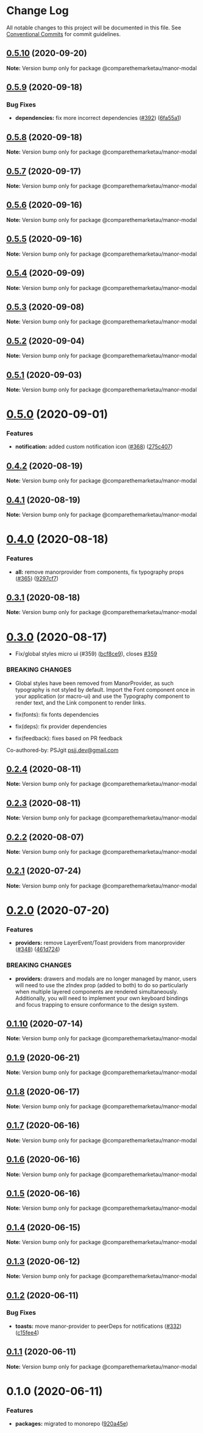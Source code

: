 # Change Log

All notable changes to this project will be documented in this file.
See [Conventional Commits](https://conventionalcommits.org) for commit guidelines.

## [0.5.10](https://github.com/comparethemarketau/manor-react/compare/@comparethemarketau/manor-modal@0.5.9...@comparethemarketau/manor-modal@0.5.10) (2020-09-20)

**Note:** Version bump only for package @comparethemarketau/manor-modal





## [0.5.9](https://github.com/comparethemarketau/manor-react/compare/@comparethemarketau/manor-modal@0.5.8...@comparethemarketau/manor-modal@0.5.9) (2020-09-18)


### Bug Fixes

* **dependencies:** fix more incorrect dependencies ([#392](https://github.com/comparethemarketau/manor-react/issues/392)) ([6fa55a1](https://github.com/comparethemarketau/manor-react/commit/6fa55a11ba89125ccfe61385d9776e4185bff6f3))





## [0.5.8](https://github.com/comparethemarketau/manor-react/compare/@comparethemarketau/manor-modal@0.5.7...@comparethemarketau/manor-modal@0.5.8) (2020-09-18)

**Note:** Version bump only for package @comparethemarketau/manor-modal





## [0.5.7](https://github.com/comparethemarketau/manor-react/compare/@comparethemarketau/manor-modal@0.5.6...@comparethemarketau/manor-modal@0.5.7) (2020-09-17)

**Note:** Version bump only for package @comparethemarketau/manor-modal





## [0.5.6](https://github.com/comparethemarketau/manor-react/compare/@comparethemarketau/manor-modal@0.5.5...@comparethemarketau/manor-modal@0.5.6) (2020-09-16)

**Note:** Version bump only for package @comparethemarketau/manor-modal





## [0.5.5](https://github.com/comparethemarketau/manor-react/compare/@comparethemarketau/manor-modal@0.5.4...@comparethemarketau/manor-modal@0.5.5) (2020-09-16)

**Note:** Version bump only for package @comparethemarketau/manor-modal





## [0.5.4](https://github.com/comparethemarketau/manor-react/compare/@comparethemarketau/manor-modal@0.5.3...@comparethemarketau/manor-modal@0.5.4) (2020-09-09)

**Note:** Version bump only for package @comparethemarketau/manor-modal





## [0.5.3](https://github.com/comparethemarketau/manor-react/compare/@comparethemarketau/manor-modal@0.5.2...@comparethemarketau/manor-modal@0.5.3) (2020-09-08)

**Note:** Version bump only for package @comparethemarketau/manor-modal





## [0.5.2](https://github.com/comparethemarketau/manor-react/compare/@comparethemarketau/manor-modal@0.5.1...@comparethemarketau/manor-modal@0.5.2) (2020-09-04)

**Note:** Version bump only for package @comparethemarketau/manor-modal





## [0.5.1](https://github.com/comparethemarketau/manor-react/compare/@comparethemarketau/manor-modal@0.5.0...@comparethemarketau/manor-modal@0.5.1) (2020-09-03)

**Note:** Version bump only for package @comparethemarketau/manor-modal





# [0.5.0](https://github.com/comparethemarketau/manor-react/compare/@comparethemarketau/manor-modal@0.4.2...@comparethemarketau/manor-modal@0.5.0) (2020-09-01)


### Features

* **notification:** added custom notification icon ([#368](https://github.com/comparethemarketau/manor-react/issues/368)) ([275c407](https://github.com/comparethemarketau/manor-react/commit/275c4071b225634fe0b13be576a16723805d1654))





## [0.4.2](https://github.com/comparethemarketau/manor-react/compare/@comparethemarketau/manor-modal@0.4.0...@comparethemarketau/manor-modal@0.4.2) (2020-08-19)

**Note:** Version bump only for package @comparethemarketau/manor-modal





## [0.4.1](https://github.com/comparethemarketau/manor-react/compare/@comparethemarketau/manor-modal@0.4.0...@comparethemarketau/manor-modal@0.4.1) (2020-08-19)

**Note:** Version bump only for package @comparethemarketau/manor-modal





# [0.4.0](https://github.com/comparethemarketau/manor-react/compare/@comparethemarketau/manor-modal@0.3.1...@comparethemarketau/manor-modal@0.4.0) (2020-08-18)


### Features

* **all:** remove manorprovider from components, fix typography props ([#365](https://github.com/comparethemarketau/manor-react/issues/365)) ([9297cf7](https://github.com/comparethemarketau/manor-react/commit/9297cf72e8a7fe8762ec0dadf07d026aa88cbb44))





## [0.3.1](https://github.com/comparethemarketau/manor-react/compare/@comparethemarketau/manor-modal@0.3.0...@comparethemarketau/manor-modal@0.3.1) (2020-08-18)

**Note:** Version bump only for package @comparethemarketau/manor-modal





# [0.3.0](https://github.com/comparethemarketau/manor-react/compare/@comparethemarketau/manor-modal@0.2.4...@comparethemarketau/manor-modal@0.3.0) (2020-08-17)


* Fix/global styles micro ui (#359) ([bcf8ce9](https://github.com/comparethemarketau/manor-react/commit/bcf8ce92ba170a51113a4022728da22f47a6a768)), closes [#359](https://github.com/comparethemarketau/manor-react/issues/359)


### BREAKING CHANGES

* Global styles have been removed from ManorProvider, as such typography is not
styled by default. Import the Font component once in your application (or macro-ui) and use the
Typography component to render text, and the Link component to render links.

* fix(fonts): fix fonts dependencies

* fix(deps): fix provider dependencies

* fix(feedback): fixes based on PR feedback

Co-authored-by: PSJgit <psjj.dev@gmail.com>





## [0.2.4](https://github.com/comparethemarketau/manor-react/compare/@comparethemarketau/manor-modal@0.2.3...@comparethemarketau/manor-modal@0.2.4) (2020-08-11)

**Note:** Version bump only for package @comparethemarketau/manor-modal





## [0.2.3](https://github.com/comparethemarketau/manor-react/compare/@comparethemarketau/manor-modal@0.2.2...@comparethemarketau/manor-modal@0.2.3) (2020-08-11)

**Note:** Version bump only for package @comparethemarketau/manor-modal





## [0.2.2](https://github.com/comparethemarketau/manor-react/compare/@comparethemarketau/manor-modal@0.2.1...@comparethemarketau/manor-modal@0.2.2) (2020-08-07)

**Note:** Version bump only for package @comparethemarketau/manor-modal





## [0.2.1](https://github.com/comparethemarketau/manor-react/compare/@comparethemarketau/manor-modal@0.2.0...@comparethemarketau/manor-modal@0.2.1) (2020-07-24)

**Note:** Version bump only for package @comparethemarketau/manor-modal





# [0.2.0](https://github.com/comparethemarketau/manor-react/compare/@comparethemarketau/manor-modal@0.1.10...@comparethemarketau/manor-modal@0.2.0) (2020-07-20)


### Features

* **providers:** remove LayerEvent/Toast providers from manorprovider ([#348](https://github.com/comparethemarketau/manor-react/issues/348)) ([461d724](https://github.com/comparethemarketau/manor-react/commit/461d72498fca1aca9de0056a27d1a3d17a89ea77))


### BREAKING CHANGES

* **providers:** drawers and modals are no longer managed by manor, users will need to use the
zIndex prop (added to both) to do so particularly when multiple layered components are rendered
simultaneously. Additionally, you will need to implement your own keyboard bindings and focus
trapping to ensure conformance to the design system.





## [0.1.10](https://github.com/comparethemarketau/manor-react/compare/@comparethemarketau/manor-modal@0.1.9...@comparethemarketau/manor-modal@0.1.10) (2020-07-14)

**Note:** Version bump only for package @comparethemarketau/manor-modal





## [0.1.9](https://github.com/comparethemarketau/manor-react/compare/@comparethemarketau/manor-modal@0.1.8...@comparethemarketau/manor-modal@0.1.9) (2020-06-21)

**Note:** Version bump only for package @comparethemarketau/manor-modal





## [0.1.8](https://github.com/comparethemarketau/manor-react/compare/@comparethemarketau/manor-modal@0.1.7...@comparethemarketau/manor-modal@0.1.8) (2020-06-17)

**Note:** Version bump only for package @comparethemarketau/manor-modal





## [0.1.7](https://github.com/comparethemarketau/manor-react/compare/@comparethemarketau/manor-modal@0.1.6...@comparethemarketau/manor-modal@0.1.7) (2020-06-16)

**Note:** Version bump only for package @comparethemarketau/manor-modal





## [0.1.6](https://github.com/comparethemarketau/manor-react/compare/@comparethemarketau/manor-modal@0.1.5...@comparethemarketau/manor-modal@0.1.6) (2020-06-16)

**Note:** Version bump only for package @comparethemarketau/manor-modal





## [0.1.5](https://github.com/comparethemarketau/manor-react/compare/@comparethemarketau/manor-modal@0.1.4...@comparethemarketau/manor-modal@0.1.5) (2020-06-16)

**Note:** Version bump only for package @comparethemarketau/manor-modal





## [0.1.4](https://github.com/comparethemarketau/manor-react/compare/@comparethemarketau/manor-modal@0.1.3...@comparethemarketau/manor-modal@0.1.4) (2020-06-15)

**Note:** Version bump only for package @comparethemarketau/manor-modal





## [0.1.3](https://github.com/comparethemarketau/manor-react/compare/@comparethemarketau/manor-modal@0.1.2...@comparethemarketau/manor-modal@0.1.3) (2020-06-12)

**Note:** Version bump only for package @comparethemarketau/manor-modal





## [0.1.2](https://github.com/comparethemarketau/manor-react/compare/@comparethemarketau/manor-modal@0.1.1...@comparethemarketau/manor-modal@0.1.2) (2020-06-11)


### Bug Fixes

* **toasts:** move manor-provider to peerDeps for notifications ([#332](https://github.com/comparethemarketau/manor-react/issues/332)) ([c15fee4](https://github.com/comparethemarketau/manor-react/commit/c15fee4368510c1d7be9a1b75856fcc2a990ab21))





## [0.1.1](https://github.com/comparethemarketau/manor-react/compare/@comparethemarketau/manor-modal@0.1.0...@comparethemarketau/manor-modal@0.1.1) (2020-06-11)

**Note:** Version bump only for package @comparethemarketau/manor-modal





# 0.1.0 (2020-06-11)


### Features

* **packages:** migrated to monorepo ([920a45e](https://github.com/comparethemarketau/manor-react/commit/920a45ec4b40a19de32f39f29693cbe1b1f314ae))
